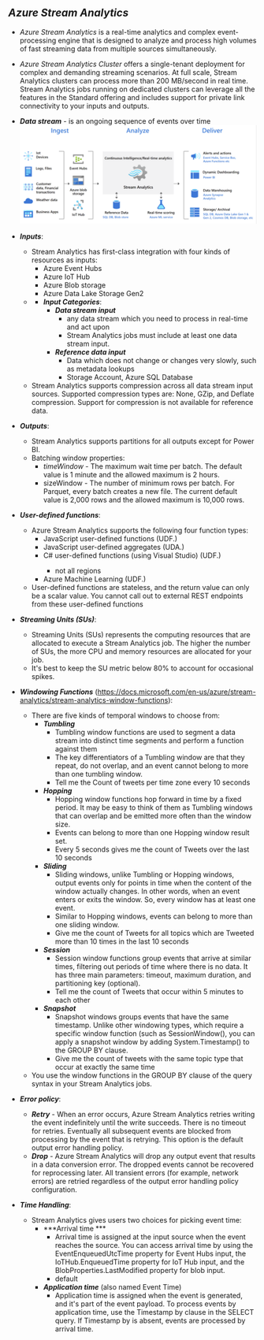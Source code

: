 ## ***Azure Stream Analytics***

* *Azure Stream Analytics* is a real-time analytics and complex event-processing engine that is designed to analyze and process high volumes of fast streaming data from multiple sources simultaneously.
* *Azure Stream Analytics Cluster* offers a single-tenant deployment for complex and demanding streaming scenarios. At full scale, Stream Analytics clusters can process more than 200 MB/second in real time. Stream Analytics jobs running on dedicated clusters can leverage all the features in the Standard offering and includes support for private link connectivity to your inputs and outputs.
* ***Data stream*** - is an ongoing sequence of events over time
![alt](../img/sadataflow.png) 

* ***Inputs***:
    - Stream Analytics has first-class integration with four kinds of resources as inputs:
        - Azure Event Hubs
        - Azure IoT Hub
        - Azure Blob storage
        - Azure Data Lake Storage Gen2
    - * ***Input Categories***:
        - ***Data stream input*** 
            - any data stream which you need to process in real-time and act upon
            -  Stream Analytics jobs must include at least one data stream input.
        - ***Reference data input***
            - Data which does not change or changes very slowly, such as metadata lookups
            - Storage Account, Azure SQL Database
    - Stream Analytics supports compression across all data stream input sources. Supported compression types are: None, GZip, and Deflate compression. Support for compression is not available for reference data.
* ***Outputs***:
    - Stream Analytics supports partitions for all outputs except for Power BI. 
    - Batching window properties:
        - *timeWindow* - The maximum wait time per batch. The default value is 1 minute and the allowed maximum is 2 hours. 
        - sizeWindow - The number of minimum rows per batch. For Parquet, every batch creates a new file. The current default value is 2,000 rows and the allowed maximum is 10,000 rows.
* ***User-defined functions***:
    - Azure Stream Analytics supports the following four function types:
        - JavaScript user-defined functions (UDF.<function name>)
        - JavaScript user-defined aggregates (UDA.<function name>)
        - C# user-defined functions (using Visual Studio) (UDF.<function name>)
            - not all regions
        - Azure Machine Learning (UDF.<function name>)
    - User-defined functions are stateless, and the return value can only be a scalar value. You cannot call out to external REST endpoints from these user-defined functions 
* ***Streaming Units (SUs)***:
    - Streaming Units (SUs) represents the computing resources that are allocated to execute a Stream Analytics job. The higher the number of SUs, the more CPU and memory resources are allocated for your job.
    - It's best to keep the SU metric below 80% to account for occasional spikes. 
* ***Windowing Functions*** (https://docs.microsoft.com/en-us/azure/stream-analytics/stream-analytics-window-functions):
    - There are five kinds of temporal windows to choose from: 
        - ***Tumbling*** 
            - Tumbling window functions are used to segment a data stream into distinct time segments and perform a function against them
            - The key differentiators of a Tumbling window are that they repeat, do not overlap, and an event cannot belong to more than one tumbling window.
            - Tell me the Count of tweets per time zone every 10 seconds
        - ***Hopping***
            - Hopping window functions hop forward in time by a fixed period. It may be easy to think of them as Tumbling windows that can overlap and be emitted more often than the window size. 
            - Events can belong to more than one Hopping window result set. 
            - Every 5 seconds gives me the count of Tweets over the last 10 seconds
        - ***Sliding***
            - Sliding windows, unlike Tumbling or Hopping windows, output events only for points in time when the content of the window actually changes. In other words, when an event enters or exits the window. So, every window has at least one event. 
            - Similar to Hopping windows, events can belong to more than one sliding window.
            - Give me the count of Tweets for all topics which are Tweeted more than 10 times in the last 10 seconds 
        - ***Session*** 
            - Session window functions group events that arrive at similar times, filtering out periods of time where there is no data. It has three main parameters: timeout, maximum duration, and partitioning key (optional).
            - Tell me the count of Tweets that occur within 5 minutes to each other 
        - ***Snapshot***
            - Snapshot windows groups events that have the same timestamp. Unlike other windowing types, which require a specific window function (such as SessionWindow(), you can apply a snapshot window by adding System.Timestamp() to the GROUP BY clause.
            - Give me the count  of tweets with the same topic type that occur at exactly the same time
    - You use the window functions in the GROUP BY clause of the query syntax in your Stream Analytics jobs.
* ***Error policy***:
    - ***Retry*** - When an error occurs, Azure Stream Analytics retries writing the event indefinitely until the write succeeds. There is no timeout for retries. Eventually all subsequent events are blocked from processing by the event that is retrying. This option is the default output error handling policy.
    - ***Drop*** - Azure Stream Analytics will drop any output event that results in a data conversion error. The dropped events cannot be recovered for reprocessing later. All transient errors (for example, network errors) are retried regardless of the output error handling policy configuration.
* ***Time Handling***:
    - Stream Analytics gives users two choices for picking event time:
        - ***Arrival time ***
            - Arrival time is assigned at the input source when the event reaches the source. You can access arrival time by using the EventEnqueuedUtcTime property for Event Hubs input, the IoTHub.EnqueuedTime property for IoT Hub input, and the BlobProperties.LastModified property for blob input.
            - default
        - ***Application time*** (also named Event Time)
            - Application time is assigned when the event is generated, and it's part of the event payload. To process events by application time, use the Timestamp by clause in the SELECT query. If Timestamp by is absent, events are processed by arrival time.